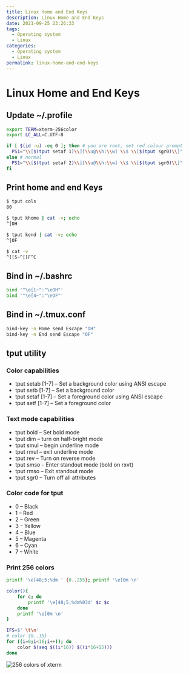 ```yaml
---
title: Linux Home and End Keys
description: Linux Home and End Keys
date: 2021-09-25 23:26:33
tags:
  - Operating system
  - Linux
categories:
  - Operating system
  - Linux
permalink: linux-home-and-end-keys
---
```


# Linux Home and End Keys

## Update ~/.profile

```bash
export TERM=xterm-256color
export LC_ALL=C.UTF-8

if [ $(id -u) -eq 0 ]; then # you are root, set red colour prompt
  PS1="\\[$(tput setaf 1)\\][\\u@\\h:\\w] \\$ \\[$(tput sgr0)\\]"
else # normal
  PS1="\\[$(tput setaf 2)\\][\\u@\\h:\\w] \\$ \\[$(tput sgr0)\\]"
fi
```

## Print home and end Keys

```bash
$ tput cols
80

$ tput khome | cat -v; echo
^[OH

$ tput kend | cat -v; echo
^[OF

$ cat -v
^[[5~^[[F^C
```

## Bind in ~/.bashrc

```bash
bind '"\e[1~":"\eOH"'
bind '"\e[4~":"\eOF"'
```

## Bind in ~/.tmux.conf

```bash
bind-key -n Home send Escape "OH"
bind-key -n End send Escape "OF"
```

## tput utility

### Color capabilities

+ tput setab [1-7] – Set a background color using ANSI escape
+ tput setb [1-7] – Set a background color
+ tput setaf [1-7] – Set a foreground color using ANSI escape
+ tput setf [1-7] – Set a foreground color

### Text mode capabilities

+ tput bold – Set bold mode
+ tput dim – turn on half-bright mode
+ tput smul – begin underline mode
+ tput rmul – exit underline mode
+ tput rev – Turn on reverse mode
+ tput smso – Enter standout mode (bold on rxvt)
+ tput rmso – Exit standout mode
+ tput sgr0 – Turn off all attributes

### Color code for tput

+ 0 – Black
+ 1 – Red
+ 2 – Green
+ 3 – Yellow
+ 4 – Blue
+ 5 – Magenta
+ 6 – Cyan
+ 7 – White

### Print 256 colors

```bash
printf '\e[48;5;%dm ' {0..255}; printf '\e[0m \n'
```

```bash
color(){
    for c; do
        printf '\e[48;5;%dm%03d' $c $c
    done
    printf '\e[0m \n'
}

IFS=$' \t\n'
# color {0..15}
for ((i=0;i<16;i++)); do
    color $(seq $((i*16)) $((i*16+15)))
done
```

![256 colors of xterm](xterm-256colors.png)
